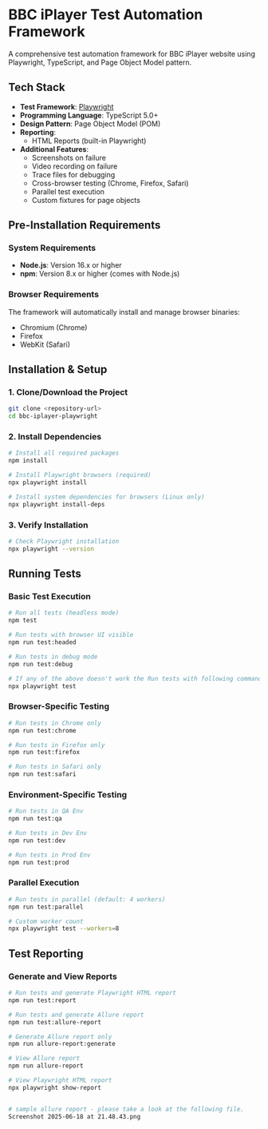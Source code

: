 # BBC iPlayer Test Automation Framework

A comprehensive test automation framework for BBC iPlayer website using Playwright, TypeScript, and Page Object Model pattern.

## Tech Stack

- **Test Framework**: [Playwright](https://playwright.dev/)
- **Programming Language**: TypeScript 5.0+
- **Design Pattern**: Page Object Model (POM)
- **Reporting**: 
  - HTML Reports (built-in Playwright)
- **Additional Features**:
  - Screenshots on failure
  - Video recording on failure
  - Trace files for debugging
  - Cross-browser testing (Chrome, Firefox, Safari)
  - Parallel test execution
  - Custom fixtures for page objects



##  Pre-Installation Requirements

### System Requirements
- **Node.js**: Version 16.x or higher
- **npm**: Version 8.x or higher (comes with Node.js)


### Browser Requirements
The framework will automatically install and manage browser binaries:
- Chromium (Chrome)
- Firefox
- WebKit (Safari)

## Installation & Setup

### 1. Clone/Download the Project
```bash
git clone <repository-url>
cd bbc-iplayer-playwright
```

### 2. Install Dependencies
```bash
# Install all required packages
npm install

# Install Playwright browsers (required)
npx playwright install

# Install system dependencies for browsers (Linux only)
npx playwright install-deps
```

### 3. Verify Installation
```bash
# Check Playwright installation
npx playwright --version
```



##  Running Tests

### Basic Test Execution
```bash
# Run all tests (headless mode)
npm test

# Run tests with browser UI visible
npm run test:headed

# Run tests in debug mode
npm run test:debug

# If any of the above doesn't work the Run tests with following command
npx playwright test
```

### Browser-Specific Testing
```bash
# Run tests in Chrome only
npm run test:chrome

# Run tests in Firefox only
npm run test:firefox

# Run tests in Safari only
npm run test:safari
```

### Environment-Specific Testing
```bash
# Run tests in QA Env
npm run test:qa

# Run tests in Dev Env
npm run test:dev

# Run tests in Prod Env
npm run test:prod
```

### Parallel Execution
```bash
# Run tests in parallel (default: 4 workers)
npm run test:parallel

# Custom worker count
npx playwright test --workers=8
```


## Test Reporting

### Generate and View Reports
```bash
# Run tests and generate Playwright HTML report
npm run test:report

# Run tests and generate Allure report
npm run test:allure-report

# Generate Allure report only
npm run allure-report:generate

# View Allure report
npm run allure-report

# View Playwright HTML report
npx playwright show-report


# sample allure report - please take a look at the following file.
Screenshot 2025-06-18 at 21.48.43.png
```